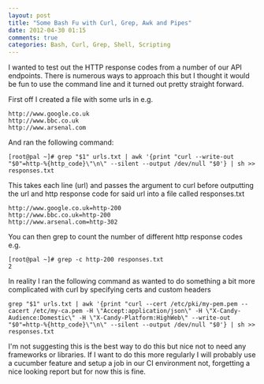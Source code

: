 ```yaml
---
layout: post
title: "Some Bash Fu with Curl, Grep, Awk and Pipes"
date: 2012-04-30 01:15
comments: true
categories: Bash, Curl, Grep, Shell, Scripting
---
```


I wanted to test out the HTTP response codes from a number of our API endpoints. There is numerous ways to approach this but I thought it would be fun to use the command line and it turned out pretty straight forward.

First off I created a file with some urls in e.g.
```
http://www.google.co.uk
http://www.bbc.co.uk
http://www.arsenal.com
```

And ran the following command:
```
[root@pal ~]# grep "$1" urls.txt | awk '{print "curl --write-out "$0"=http-%{http_code}\"\n\" --silent --output /dev/null "$0'} | sh >> responses.txt
```

This takes each line (url) and passes the argument to curl before outputting the url and http response code for said url into a file called responses.txt
```
http://www.google.co.uk=http-200
http://www.bbc.co.uk=http-200
http://www.arsenal.com=http-302
```

You can then grep to count the number of different http response codes e.g.
```
[root@pal ~]# grep -c http-200 responses.txt
2
```

In reality I ran the following command as wanted to do something a bit more complicated with curl by specifying certs and custom headers
```
grep "$1" urls.txt | awk '{print "curl --cert /etc/pki/my-pem.pem --cacert /etc/my-ca.pem -H \"Accept:application/json\" -H \"X-Candy-Audience:Domestic\" -H \"X-Candy-Platform:HighWeb\" --write-out "$0"=http-%{http_code}\"\n\" --silent --output /dev/null "$0'} | sh >> responses.txt
```

I'm not suggesting this is the best way to do this but nice not to need any frameworks or libraries. If I want to do this more regularly I will probably use a cucumber feature and setup a job in our CI environment not, forgetting a nice looking report but for now this is fine.